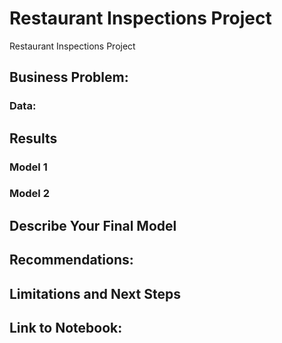 # Restaurant Inspections Project
 Restaurant Inspections Project
## **Business Problem:**

### **Data:**

## **Results**

### Model 1

### Model 2

## **Describe Your Final Model**

## **Recommendations:**

## **Limitations and Next Steps**

## **Link to Notebook:**
